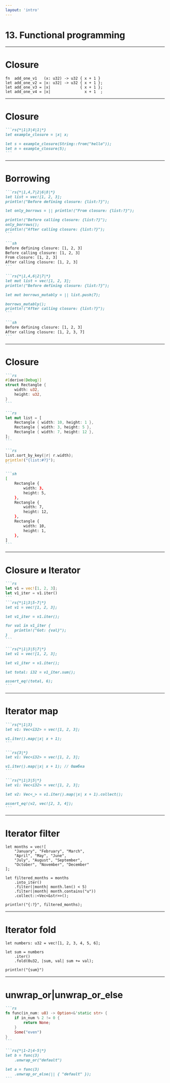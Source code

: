 ```yaml
---
layout: 'intro'
---
```


# 13. Functional programming

---

# Closure

```rs{*|1|2|3|4|*}
fn  add_one_v1   (x: u32) -> u32 { x + 1 }
let add_one_v2 = |x: u32| -> u32 { x + 1 };
let add_one_v3 = |x|             { x + 1 };
let add_one_v4 = |x|               x + 1  ;
```

---

# Closure

````md magic-move
```rs{*|1|3|4|1|*}
let example_closure = |x| x;

let s = example_closure(String::from("hello"));
let n = example_closure(5);
```
````

---

# Borrowing

````md magic-move
```rs{*|1,4,7|2|6|8|*}
let list = vec![1, 2, 3];
println!("Before defining closure: {list:?}");

let only_borrows = || println!("From closure: {list:?}");

println!("Before calling closure: {list:?}");
only_borrows();
println!("After calling closure: {list:?}");
```

```sh
Before defining closure: [1, 2, 3]
Before calling closure: [1, 2, 3]
From closure: [1, 2, 3]
After calling closure: [1, 2, 3]
```

```rs{*|1,4,6|2|7|*}
let mut list = vec![1, 2, 3];
println!("Before defining closure: {list:?}");

let mut borrows_mutably = || list.push(7);

borrows_mutably();
println!("After calling closure: {list:?}");
```

```sh
Before defining closure: [1, 2, 3]
After calling closure: [1, 2, 3, 7]
```
````

---

# Closure

````md magic-move
```rs
#[derive(Debug)]
struct Rectangle {
    width: u32,
    height: u32,
}
```

```rs
let mut list = [
    Rectangle { width: 10, height: 1 },
    Rectangle { width: 3, height: 5 },
    Rectangle { width: 7, height: 12 },
];
```

```rs
list.sort_by_key(|r| r.width);
println!("{list:#?}");
```

```sh
[
    Rectangle {
        width: 3,
        height: 5,
    },
    Rectangle {
        width: 7,
        height: 12,
    },
    Rectangle {
        width: 10,
        height: 1,
    },
]
```
````

---

# Closure и Iterator

````md magic-move
```rs
let v1 = vec![1, 2, 3];
let v1_iter = v1.iter()
```
```rs{*|1|3|5-7|*}
let v1 = vec![1, 2, 3];

let v1_iter = v1.iter();

for val in v1_iter {
    println!("Got: {val}");
}
```

```rs{*|1|3|5|7|*}
let v1 = vec![1, 2, 3];

let v1_iter = v1.iter();

let total: i32 = v1_iter.sum();

assert_eq!(total, 6);
```
````

---

# Iterator map

````md magic-move
```rs{*|1|3}
let v1: Vec<i32> = vec![1, 2, 3];

v1.iter().map(|x| x + 1);
```

```rs{3|*}
let v1: Vec<i32> = vec![1, 2, 3];

v1.iter().map(|x| x + 1); // Ошибка
```

```rs{*|1|3|5|*}
let v1: Vec<i32> = vec![1, 2, 3];

let v2: Vec<_> = v1.iter().map(|x| x + 1).collect();

assert_eq!(v2, vec![2, 3, 4]);
```
````

---

# Iterator filter

```rs{*|1-6|8|9|10|11|12|*}
let months = vec![
    "January", "February", "March",
    "April", "May", "June",
    "July", "August", "September",
    "October", "November", "December"
];

let filtered_months = months
    .into_iter()
    .filter(|month| month.len() < 5)
    .filter(|month| month.contains("u"))
    .collect::<Vec<&str>>();

println!("{:?}", filtered_months);
```

---

# Iterator fold

```rs{*|1|3|4|5|*}
let numbers: u32 = vec![1, 2, 3, 4, 5, 6];

let sum = numbers
    .iter()
    .fold(0u32, |sum, val| sum += val);

println!("{sum}")
```

---

# unwrap_or|unwrap_or_else

````md magic-move
```rs
fn func(in_num: u8) -> Option<&'static str> {
    if in_num % 2 != 0 {
        return None;
    }
    Some("even")
}
```

```rs{*|1-2|4-5|*}
let b = func(3)
    .unwrap_or("default")

let a = func(3)
    .unwrap_or_else(|| { "default" });
```
````
